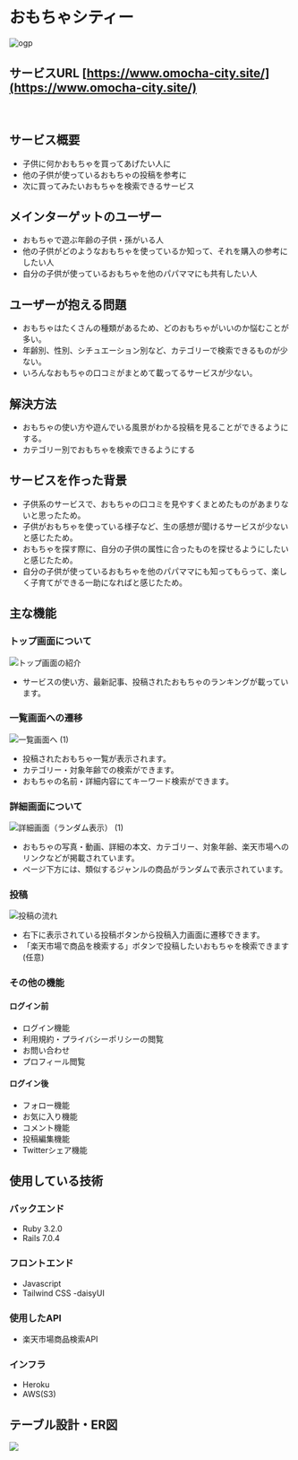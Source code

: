 # おもちゃシティー
![ogp](https://user-images.githubusercontent.com/93467227/231589581-05e3b096-6cfc-4672-a61d-9599f1750552.jpg)

## サービスURL  [https://www.omocha-city.site/](https://www.omocha-city.site/)

<br>

## サービス概要
- 子供に何かおもちゃを買ってあげたい人に
- 他の子供が使っているおもちゃの投稿を参考に
- 次に買ってみたいおもちゃを検索できるサービス

## メインターゲットのユーザー
- おもちゃで遊ぶ年齢の子供・孫がいる人
- 他の子供がどのようなおもちゃを使っているか知って、それを購入の参考にしたい人
- 自分の子供が使っているおもちゃを他のパパママにも共有したい人

## ユーザーが抱える問題
- おもちゃはたくさんの種類があるため、どのおもちゃがいいのか悩むことが多い。
- 年齢別、性別、シチュエーション別など、カテゴリーで検索できるものが少ない。
- いろんなおもちゃの口コミがまとめて載ってるサービスが少ない。

## 解決方法
- おもちゃの使い方や遊んでいる風景がわかる投稿を見ることができるようにする。
- カテゴリー別でおもちゃを検索できるようにする
  
## サービスを作った背景
- 子供系のサービスで、おもちゃの口コミを見やすくまとめたものがあまりないと思ったため。
- 子供がおもちゃを使っている様子など、生の感想が聞けるサービスが少ないと感じたため。
- おもちゃを探す際に、自分の子供の属性に合ったものを探せるようにしたいと感じたため。
- 自分の子供が使っているおもちゃを他のパパママにも知ってもらって、楽しく子育てができる一助になればと感じたため。

## 主な機能

### トップ画面について
![トップ画面の紹介](https://user-images.githubusercontent.com/93467227/231713229-a7dff81a-4f48-475f-bdb9-b65ccef3e6eb.gif)
* サービスの使い方、最新記事、投稿されたおもちゃのランキングが載っています。

### 一覧画面への遷移
![一覧画面へ (1)](https://user-images.githubusercontent.com/93467227/231708992-4ac32097-bd12-4d3f-b921-a3a8ab7b84bc.gif)
<br>
* 投稿されたおもちゃ一覧が表示されます。 
* カテゴリー・対象年齢での検索ができます。
* おもちゃの名前・詳細内容にてキーワード検索ができます。

### 詳細画面について
![詳細画面（ランダム表示） (1)](https://user-images.githubusercontent.com/93467227/231710150-94ba5d7d-b8c7-491d-9a12-74f5ea1904d7.gif)
* おもちゃの写真・動画、詳細の本文、カテゴリー、対象年齢、楽天市場へのリンクなどが掲載されています。
* ページ下方には、類似するジャンルの商品がランダムで表示されています。

### 投稿
![投稿の流れ](https://user-images.githubusercontent.com/93467227/231711595-acee4fa3-4761-41d2-919b-4bc12546c8fd.gif)
* 右下に表示されている投稿ボタンから投稿入力画面に遷移できます。
* 「楽天市場で商品を検索する」ボタンで投稿したいおもちゃを検索できます(任意)

### その他の機能
#### ログイン前
* ログイン機能
* 利用規約・プライバシーポリシーの閲覧
* お問い合わせ
* プロフィール閲覧
#### ログイン後
* フォロー機能
* お気に入り機能
* コメント機能
* 投稿編集機能
* Twitterシェア機能

## 使用している技術 
### バックエンド
- Ruby 3.2.0
- Rails 7.0.4
### フロントエンド
- Javascript
- Tailwind CSS -daisyUI
### 使用したAPI
- 楽天市場商品検索API
### インフラ
- Heroku
- AWS(S3)

## テーブル設計・ER図
![](https://i.gyazo.com/bfbac2e65e1b8538bde9b11d4b3367b5.jpg)
